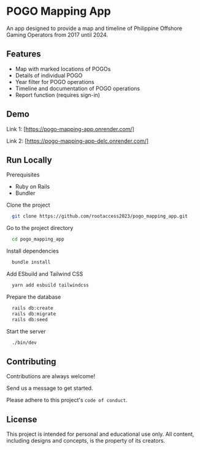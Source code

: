 
# POGO Mapping App

An app designed to provide a map and timeline of Philippine Offshore Gaming Operators from 2017 until 2024.


## Features
- Map with marked locations of POGOs
- Details of individual POGO
- Year filter for POGO operations
- Timeline and documentation of POGO operations
- Report function (requires sign-in)




## Demo

Link 1: [https://pogo-mapping-app.onrender.com/]

Link 2: [https://pogo-mapping-app-delc.onrender.com/]


## Run Locally

Prerequisites
- Ruby on Rails
- Bundler

Clone the project

```bash
  git clone https://github.com/rootaccess2023/pogo_mapping_app.git
```

Go to the project directory

```bash
  cd pogo_mapping_app
```

Install dependencies

```bash
  bundle install
```

Add ESbuild and Tailwind CSS

```bash
  yarn add esbuild tailwindcss
```

Prepare the database

```bash
  rails db:create
  rails db:migrate
  rails db:seed
```

Start the server

```bash
  ./bin/dev
```


## Contributing

Contributions are always welcome!

Send us a message to get started.

Please adhere to this project's `code of conduct`.


## License

This project is intended for personal and educational use only. All content, including designs and concepts, is the property of its creators.

